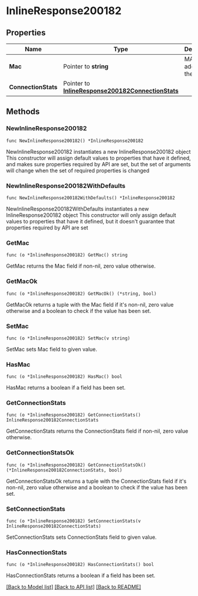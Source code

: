# InlineResponse200182

## Properties

Name | Type | Description | Notes
------------ | ------------- | ------------- | -------------
**Mac** | Pointer to **string** | MAC address of the client | [optional] 
**ConnectionStats** | Pointer to [**InlineResponse200182ConnectionStats**](InlineResponse200182ConnectionStats.md) |  | [optional] 

## Methods

### NewInlineResponse200182

`func NewInlineResponse200182() *InlineResponse200182`

NewInlineResponse200182 instantiates a new InlineResponse200182 object
This constructor will assign default values to properties that have it defined,
and makes sure properties required by API are set, but the set of arguments
will change when the set of required properties is changed

### NewInlineResponse200182WithDefaults

`func NewInlineResponse200182WithDefaults() *InlineResponse200182`

NewInlineResponse200182WithDefaults instantiates a new InlineResponse200182 object
This constructor will only assign default values to properties that have it defined,
but it doesn't guarantee that properties required by API are set

### GetMac

`func (o *InlineResponse200182) GetMac() string`

GetMac returns the Mac field if non-nil, zero value otherwise.

### GetMacOk

`func (o *InlineResponse200182) GetMacOk() (*string, bool)`

GetMacOk returns a tuple with the Mac field if it's non-nil, zero value otherwise
and a boolean to check if the value has been set.

### SetMac

`func (o *InlineResponse200182) SetMac(v string)`

SetMac sets Mac field to given value.

### HasMac

`func (o *InlineResponse200182) HasMac() bool`

HasMac returns a boolean if a field has been set.

### GetConnectionStats

`func (o *InlineResponse200182) GetConnectionStats() InlineResponse200182ConnectionStats`

GetConnectionStats returns the ConnectionStats field if non-nil, zero value otherwise.

### GetConnectionStatsOk

`func (o *InlineResponse200182) GetConnectionStatsOk() (*InlineResponse200182ConnectionStats, bool)`

GetConnectionStatsOk returns a tuple with the ConnectionStats field if it's non-nil, zero value otherwise
and a boolean to check if the value has been set.

### SetConnectionStats

`func (o *InlineResponse200182) SetConnectionStats(v InlineResponse200182ConnectionStats)`

SetConnectionStats sets ConnectionStats field to given value.

### HasConnectionStats

`func (o *InlineResponse200182) HasConnectionStats() bool`

HasConnectionStats returns a boolean if a field has been set.


[[Back to Model list]](../README.md#documentation-for-models) [[Back to API list]](../README.md#documentation-for-api-endpoints) [[Back to README]](../README.md)


